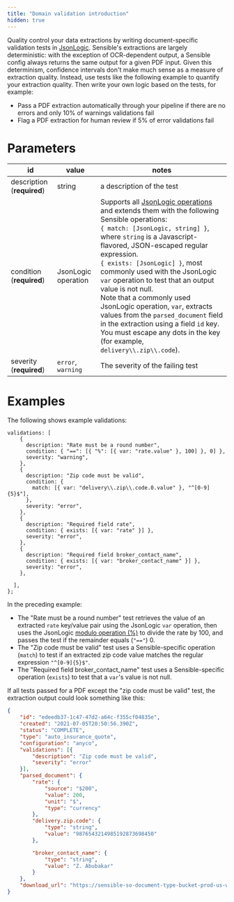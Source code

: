 ```yaml
---
title: "Domain validation introduction"
hidden: true
---
```


 

Quality control your data extractions by writing document-specific validation tests in  [JsonLogic](https://jsonlogic.com/).  Sensible's extractions are largely deterministic:  with the exception of OCR-dependent output, a Sensible config always returns the same output for a given PDF input. Given this determinism, confidence intervals don't make much sense as a measure of extraction quality. Instead, use tests like the following example to quantify your extraction quality. Then write your own logic based on the tests, for example:

- Pass a PDF extraction automatically through your pipeline if there are no errors and only 10% of warnings validations fail
- Flag a PDF extraction for human review if 5% of error validations fail



Parameters
====

| id                         | value               | notes                                                        |
| -------------------------- | ------------------- | ------------------------------------------------------------ |
| description (**required**) | string              | a description of the test                                    |
| condition (**required**)   | JsonLogic operation | Supports all [JsonLogic operations](https://jsonlogic.com/operations.html)  and extends them with the following Sensible operations:<br/> `{ match: [JsonLogic, string] }`, where `string` is a Javascript-flavored, JSON-escaped regular expression.<br>`{ exists: [JsonLogic] }`, most commonly used with the JsonLogic `var`  operation to test that an output value is not null.<br/>Note that a commonly used JsonLogic operation, `var`, extracts values from the `parsed_document` field in the extraction using a field `id` key. You must escape any dots in the key (for example, `delivery\\.zip\\.code`). |
| severity (**required**)    | `error`, `warning`  | The severity of the failing test                             |

Examples
====

The following shows example validations:

```
validations: [
    {
      description: "Rate must be a round number",
      condition: { "==": [{ "%": [{ var: "rate.value" }, 100] }, 0] },
      severity: "warning",
    },
    {
      description: "Zip code must be valid",
      condition: {
        match: [{ var: "delivery\\.zip\\.code.0.value" }, "^[0-9]{5}$"],
      },
      severity: "error",
    },
    {
      description: "Required field rate",
      condition: { exists: [{ var: "rate" }] },
      severity: "error",
    },
    {
      description: "Required field broker_contact_name",
      condition: { exists: [{ var: "broker_contact_name" }] },
      severity: "error",
    },

  ],
};
```

In the preceding example: 

- The "Rate must be a round number" test retrieves the value of an extracted `rate` key/value pair using the JsonLogic `var` operation, then uses the JsonLogic [modulo operation (%)](https://jsonlogic.com/operations.html#%25/) to divide the rate by 100, and passes the test if the remainder equals (`"=="`) 0. 
- The "Zip code must be valid" test uses a Sensible-specific operation (`match`) to test if an extracted zip code value matches the regular expression `"^[0-9]{5}$"`.
- The "Required field broker_contact_name" test uses a Sensible-specific operation (`exists`) to test that a `var`'s value is not null.

  

If all tests passed for a PDF except the "zip code must be valid" test, the extraction output could look something like this:

```json
{
	"id": "edeedb37-1c47-47d2-a64c-f355cf04835e",
	"created": "2021-07-05T20:50:56.390Z",
	"status": "COMPLETE",
	"type": "auto_insurance_quote",
	"configuration": "anyco",
	"validations": [{
		"description": "Zip code must be valid",
		"severity": "error"
	}],
	"parsed_document": {
		"rate": {
			"source": "$200",
			"value": 200,
			"unit": "$",
			"type": "currency"
		},
		"delivery.zip.code": {
			"type": "string",
			"value": "9876543214985192873698450"
		},

		"broker_contact_name": {
			"type": "string",
			"value": "Z. Abubakar"
		}
	},
	"download_url": "https://sensible-so-document-type-bucket-prod-us-west-2.s3.us-west-2.amazonaws.com/sensible/fc3484c5-3f35-4129-bb29-0ad1291ee9f8/EXTRACTION/edeedb37-1c47-47d2-a64c-f355cf04835e.pdf?AWSAccessKeyId=REDACTED&Expires=1625519233&Signature=REDACTEDD&x-amz-security-token=REDACTED"
}
```



